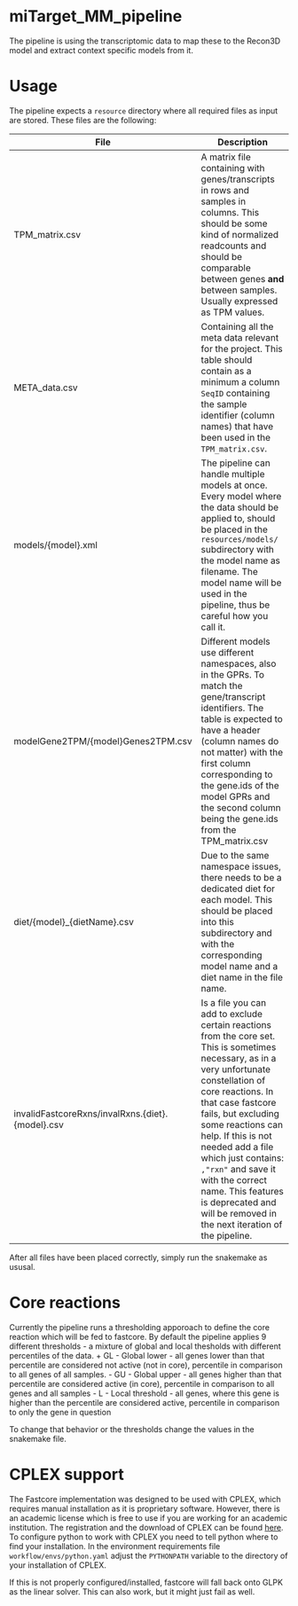 # miTarget_MM_pipeline

The pipeline is using the transcriptomic data to map these to the Recon3D model and extract context specific models from it.

# Usage

The pipeline expects a `resource` directory where all required files as input are stored. These files are the following:

| File                                             | Description                                                                                                                                                                                                                                                                                                                                                                                                             |
|--------------------------------------------------|-------------------------------------------------------------------------------------------------------------------------------------------------------------------------------------------------------------------------------------------------------------------------------------------------------------------------------------------------------------------------------------------------------------------------|
| TPM_matrix.csv                                   | A matrix file containing with genes/transcripts in rows and samples in columns. This should be some kind of normalized readcounts and should be comparable between genes **and** between samples. Usually expressed as TPM values.                                                                                                                                                                                          |
| META_data.csv                                    | Containing all the meta data relevant for the project. This table should contain as a minimum a column `SeqID` containing the sample identifier (column names) that have been used in the `TPM_matrix.csv`.                                                                                                                                                                                                                 |
| models/{model}.xml                               | The pipeline can handle multiple models at once. Every model where the data should be applied to, should be placed in the `resources/models/` subdirectory with the model name as filename. The model name will be used in the pipeline, thus be careful how you call it.                                                                                                                                                 |
| modelGene2TPM/{model}Genes2TPM.csv               | Different models use different namespaces, also in the GPRs. To match the gene/transcript identifiers. The table is expected to have a header (column names do not matter) with the first column corresponding to the gene.ids of the model GPRs and the second column being the gene.ids from the TPM_matrix.csv                                                                                                       |
| diet/{model}\_{dietName}.csv                      | Due to the same namespace issues, there needs to be a dedicated diet for each model. This should be placed into this subdirectory and with the corresponding model name and a diet name in the file name.                                                                                                                                                                                                               |
| invalidFastcoreRxns/invalRxns.{diet}.{model}.csv | Is a file you can add to exclude certain reactions from the core set. This is sometimes necessary, as in a very unfortunate constellation of core reactions. In that case fastcore fails, but excluding some reactions can help. If this is not needed add a file which just contains: `,"rxn"` and save it with the correct name. This features is deprecated and will be removed in the next iteration of the pipeline. |

After all files have been placed correctly, simply run the snakemake as ususal.

# Core reactions

Currently the pipeline runs a thresholding apporoach to define the core reaction which will be fed to fastcore. By default the pipeline applies 9 different thresholds - a mixture of global and local thesholds with different percentiles of the data.
\+ GL<percentile> - Global lower - all genes lower than that percentile are considered not active (not in core), percentile in comparison to all genes of all samples.
\- GU<percentile> - Global upper - all genes higher than that percentile are considered active (in core), percentile in comparison to all genes and all samples
\- L<percentile> - Local threshold - all genes, where this gene is higher than the percentile are considered active, percentile in comparison to only the gene in question

To change that behavior or the thresholds change the values in the snakemake file.

# CPLEX support

The Fastcore implementation was designed to be used with CPLEX, which requires manual installation as it is proprietary software. However, there is an academic license which is free to use if you are working for an academic institution. The registration and the download of CPLEX can be found [here](https://www.ibm.com/academic/topic/data-science). To configure python to work with CPLEX you need to tell python where to find your installation. In the environment requirements file `workflow/envs/python.yaml` adjust the `PYTHONPATH` variable to the directory of your installation of CPLEX.

If this is not properly configured/installed, fastcore will fall back onto GLPK as the linear solver. This can also work, but it might just fail as well.